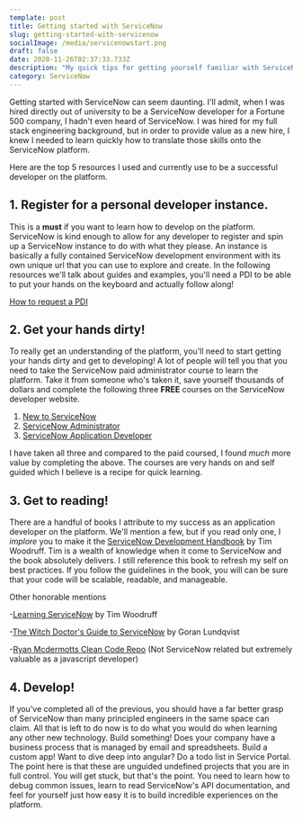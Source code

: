 ```yaml
---
template: post
title: Getting started with ServiceNow
slug: getting-started-with-servicenow
socialImage: /media/servicenowstart.png
draft: false
date: 2020-11-26T02:37:33.733Z
description: "My quick tips for getting yourself familiar with ServiceNow as a developer. "
category: ServiceNow
---
```

Getting started with ServiceNow can seem daunting. I'll admit, when I was hired directly out of university to be a ServiceNow developer for a Fortune 500 company, I hadn't even heard of ServiceNow. I was hired for my full stack engineering background, but in order to provide value as a new hire, I knew I needed to learn quickly how to translate those skills onto the ServiceNow platform.

Here are the top 5 resources I used and currently use to be a successful developer on the platform.

## 1. Register for a personal developer instance.

This is a __must__ if you want to learn how to develop on the platform. ServiceNow is kind enough to allow for any developer to register and spin up a ServiceNow instance to do with what they please. An instance is basically a fully contained ServiceNow development environment with its own unique url that you can use to explore and create. In the following resources we'll talk about guides and examples, you'll need a PDI to be able to put your hands on the keyboard and actually follow along!

[How to request a PDI](https://developer.servicenow.com/dev.do#!/learn/learning-plans/orlando/technology_partner_program/app_store_learnv2_buildmyfirstapp_orlando_personal_developer_instances)

## 2. Get your hands dirty!

To really get an understanding of the platform, you'll need to start getting your hands dirty and get to developing! A lot of people will tell you that you need to take the ServiceNow paid administrator course to learn the platform. Take it from someone who's taken it, save yourself thousands of dollars and complete the following three __FREE__ courses on the ServiceNow developer website.

  1. [New to ServiceNow](vicenow.com/dev.do#!/learn/learning-plans/orlando/new_to_servicenow)
  2. [ServiceNow Administrator](https://developer.servicenow.com/dev.do#!/learn/learning-plans/orlando/servicenow_administrator)
  3. [ServiceNow Application Developer](https://developer.servicenow.com/dev.do#!/learn/learning-plans/orlando/servicenow_application_developer)

I have taken all three and compared to the paid coursed, I found *much* more value by completing the above. The courses are very hands on and self guided which I believe is a recipe for quick learning.

## 3. Get to reading!

There are a handful of books I attribute to my success as an application developer on the platform. We'll mention a few, but if you read only one, I *implore* you to make it the [ServiceNow Development Handbook](https://www.amazon.com/dp/1983092134/ref=cm_sw_em_r_mt_dp_U_kHFcFbZ8MEABE) by Tim Woodruff. Tim is a wealth of knowledge when it come to ServiceNow and the book absolutely delivers. I still reference this book to refresh my self on best practices. If you follow the guidelines in the book, you will can be sure that your code will be scalable, readable, and manageable.

Other honorable mentions

-[Learning ServiceNow](https://www.amazon.com/dp/1983092134/ref=cm_sw_em_r_mt_dp_U_kHFcFbZ8MEABE) by Tim Woodruff


-[The Witch Doctor's Guide to ServiceNow](https://www.amazon.com/Witch-Doctors-Guide-ServiceNow-Knowledge/dp/179462631X/ref=sr_1_3?dchild=1&keywords=servicenow&qid=1594489656&s=books&sr=1-3) by Goran Lundqvist

-[Ryan Mcdermotts Clean Code Repo](https://github.com/ryanmcdermott/clean-code-javascript) (Not ServiceNow related but extremely valuable as a javascript developer)

## 4. Develop!
If you've completed all of the previous, you should have a far better grasp of ServiceNow than many principled engineers in the same space can claim. All that is left to do now is to do what you would do when learning any other new technology. Build something! Does your company have a business process that is managed by email and spreadsheets. Build a custom app! Want to dive deep into angular? Do a todo list in Service Portal. The point here is that these are unguided undefined projects that you are in full control. You will get stuck, but that's the point. You need to learn how to debug common issues, learn to read ServiceNow's API documentation, and feel for yourself just how easy it is to build incredible experiences on the platform.

